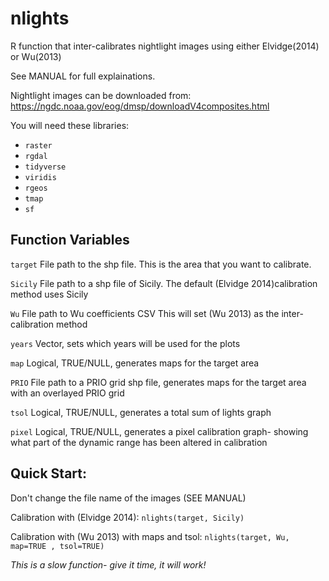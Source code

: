 # nlights

R function that inter-calibrates nightlight images using either Elvidge(2014) or Wu(2013)

See MANUAL for full explainations.

Nightlight images can be downloaded from: https://ngdc.noaa.gov/eog/dmsp/downloadV4composites.html

You will need these libraries:
 - `raster`
 - `rgdal`
 - `tidyverse`
 - `viridis`
 - `rgeos`
 - `tmap`
 - `sf`
 
## Function Variables

`target`     File path to the shp file. This is the area that you want to calibrate.

`Sicily`     File path to a shp file of Sicily. The default (Elvidge 2014)calibration method uses Sicily

`Wu`       File path to Wu coefficients CSV  This will set (Wu 2013) as the inter-calibration method

`years`     Vector, sets which years will be used for the plots

`map`       Logical, TRUE/NULL, generates maps for the target area

`PRIO`      File path to a PRIO grid shp file, generates maps for the target area with an overlayed PRIO grid

`tsol`      Logical, TRUE/NULL, generates a total sum of lights graph

`pixel`     Logical, TRUE/NULL, generates a pixel calibration graph- showing what part of the dynamic range has been altered in calibration


## Quick Start:
Don't change the file name of the images (SEE MANUAL)

Calibration with (Elvidge 2014): `nlights(target, Sicily)`

Calibration with (Wu 2013) with maps and tsol: `nlights(target, Wu, map=TRUE , tsol=TRUE)`

*This is a slow function- give it time, it will work!*

